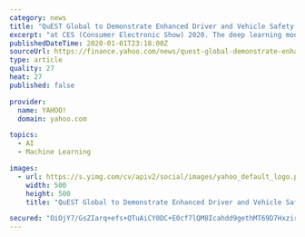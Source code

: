```yaml
---
category: news
title: "QuEST Global to Demonstrate Enhanced Driver and Vehicle Safety Using Deep Learning at CES 2020"
excerpt: "at CES (Consumer Electronic Show) 2020. The deep learning models developed by QuEST Global aim to enhance ADAS by improving the accuracy in detection"
publishedDateTime: 2020-01-01T23:18:00Z
sourceUrl: https://finance.yahoo.com/news/quest-global-demonstrate-enhanced-driver-230000378.html
type: article
quality: 27
heat: 27
published: false

provider:
  name: YAHOO!
  domain: yahoo.com

topics:
  - AI
  - Machine Learning

images:
  - url: https://s.yimg.com/cv/apiv2/social/images/yahoo_default_logo.png
    width: 500
    height: 500
    title: "QuEST Global to Demonstrate Enhanced Driver and Vehicle Safety Using Deep Learning at CES 2020"

secured: "OiOjY7/GsZIarq+efs+QTuAiCY0DC+E0cf7lQM8Icahdd9gethMT69D7Hxzirr/b5YsV8pmiEyGwDZ0P03+LTGTt3qQhCIyNko693nlfpzYz2etL5qenuNT45rOcCmmVTbMPulEOk7Aa3/5B9mLDUwk3QlUUwSFUtSkmpOHZMh2cxqB/ZwFpjs+6WnxPFaQHWWjsWsVVNsdh6pJce0tec8/wNFjnV7yVk/PlcC5fQyIUtZzblXbt3pOHQXuEBvt3liU9555ihNrFK/Zyk3xEtQ==;8MEEUdQFg9+xoal7u0nsRw=="
---
```


